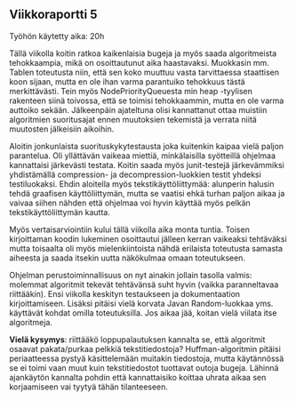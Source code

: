 ## Viikkoraportti 5

Työhön käytetty aika: 20h

Tällä viikolla koitin ratkoa kaikenlaisia bugeja ja myös saada algoritmeista tehokkaampia, mikä on osoittautunut aika haastavaksi. Muokkasin 
mm. Tablen toteutusta niin, että sen koko muuttuu vasta tarvittaessa staattisen koon sijaan, mutta en ole ihan varma parantuiko tehokkuus 
tästä merkittävästi. Tein myös NodePriorityQueuesta min heap -tyylisen rakenteen siinä toivossa, että se toimisi tehokkaammin, mutta 
en ole varma auttoiko sekään. Jälkeenpäin ajateltuna olisi kannattanut ottaa muistiin algoritmien suoritusajat ennen muutoksien tekemistä 
ja verrata niitä muutosten jälkeisiin aikoihin.

Aloitin jonkunlaista suorituskykytestausta joka kuitenkin kaipaa vielä paljon parantelua. Oli yllättävän vaikeaa miettiä, minkälaisilla 
syötteillä ohjelmaa kannattaisi järkevästi testata. Koitin saada myös junit-testejä järkevämmiksi yhdistämällä
compression- ja decompression-luokkien testit yhdeksi testiluokaksi. Ehdin aloitella myös tekstikäyttöliittymää: alunperin halusin tehdä 
graafisen käyttöliittymän, mutta se vaatisi ehkä turhan paljon aikaa ja vaivaa siihen nähden että ohjelmaa voi hyvin käyttää myös pelkän
tekstikäyttöliittymän kautta.

Myös vertaisarviointiin kului tällä viikolla aika monta tuntia. Toisen kirjoittaman koodin lukeminen osoittautui jälleen kerran vaikeaksi 
tehtäväksi mutta toisaalta oli myös mielenkiintoista nähdä erilaista toteutusta samasta aiheesta ja saada itsekin uutta näkökulmaa omaan 
toteutukseen.

Ohjelman perustoiminnallisuus on nyt ainakin jollain tasolla valmis: molemmat algoritmit tekevät tehtävänsä suht hyvin (vaikka 
paranneltavaa riittääkin). 
Ensi viikolla keskityn testaukseen ja dokumentaation kirjoittamiseen. Lisäksi pitäisi vielä korvata Javan Random-luokkaa yms.
käyttävät kohdat omilla toteutuksilla. 
Jos aikaa jää, koitan vielä viilata itse algoritmeja.

__Vielä kysymys__: riittääkö loppupalautuksen kannalta se, että algoritmit osaavat pakata/purkaa pelkkiä tekstitiedostoja? Huffman-algoritmin 
pitäisi periaatteessa pystyä käsittelemään muitakin tiedostoja, mutta käytännössä se ei toimi vaan muut kuin tekstitiedostot tuottavat 
outoja bugeja. Lähinnä ajankäytön kannalta pohdin että kannattaisiko koittaa uhrata aikaa sen korjaamiseen vai tyytyä tähän tilanteeseen.
